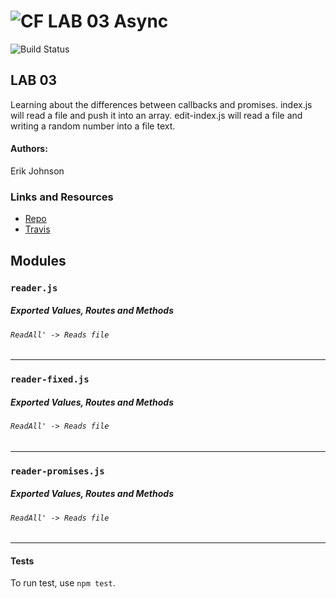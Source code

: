 ![CF](http://i.imgur.com/7v5ASc8.png) LAB 03 Async
==============================================
![Build Status](https://travis-ci.com/erikmjohnson/async.svg?branch=master)
## LAB 03

Learning about the differences between callbacks and promises. index.js will read a file and push it into an
array. edit-index.js will read a file and writing a random number into a file text.

#### Authors: 
Erik Johnson

### Links and Resources
* [Repo](https://github.com/erikmjohnson/async)
* [Travis](https://travis-ci.com/erikmjohnson/async)


## Modules
### `reader.js`
##### Exported Values, Routes and Methods

###### `ReadAll' -> Reads file`
___
### `reader-fixed.js`
##### Exported Values, Routes and Methods

###### `ReadAll' -> Reads file`
___
### `reader-promises.js`
##### Exported Values, Routes and Methods

###### `ReadAll' -> Reads file`
___
#### Tests
To run test, use `npm test`.
